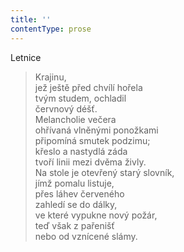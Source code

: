 ```yaml
---
title: ''
contentType: prose
---
```


Letnice

> Krajinu,  
> jež ještě před chvílí hořela  
> tvým studem, ochladil  
> červnový déšť.  
> Melancholie večera  
> ohřívaná vlněnými ponožkami  
> připomíná smutek podzimu;  
> křeslo a nastydlá záda  
> tvoří linii mezi dvěma živly.  
> Na stole je otevřený starý slovník,  
> jímž pomalu listuje,  
> přes láhev červeného  
> zahledí se do dálky,  
> ve které vypukne nový požár,  
> teď však z pařenišť  
> nebo od vznícené slámy.
